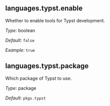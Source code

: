 [comment]: # (Do not edit this file as it is autogenerated. Go to docs/individual-docs if you want to make edits.)


[comment]: # (Please add your documentation on top of this line)

## languages\.typst\.enable

Whether to enable tools for Typst development\.



*Type:*
boolean



*Default:*
` false `



*Example:*
` true `



## languages\.typst\.package



Which package of Typst to use\.



*Type:*
package



*Default:*
` pkgs.typst `
